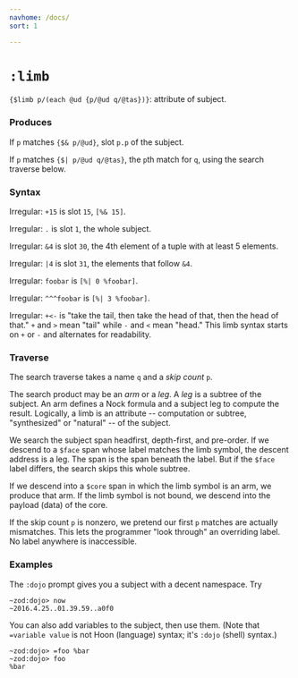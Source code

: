 ```yaml
---
navhome: /docs/
sort: 1

---
```


# `:limb`

`{$limb p/(each @ud {p/@ud q/@tas})}`: attribute of subject.

### Produces

If `p` matches `{$& p/@ud}`, slot `p.p` of the subject.

If `p` matches `{$| p/@ud q/@tas}`, the `p`th match for `q`,
using the search traverse below.

### Syntax

Irregular: `+15` is slot `15`, `[%& 15]`.

Irregular: `.` is slot `1`, the whole subject.

Irregular: `&4` is slot `30`, the 4th element of a tuple
with at least 5 elements.

Irregular: `|4` is slot `31`, the elements that follow `&4`. 

Irregular: `foobar` is `[%| 0 %foobar]`.

Irregular: `^^^foobar` is `[%| 3 %foobar]`.

Irregular: `+<-` is "take the tail, then take the head of
that, then the head of that." `+` and `>` mean "tail" while
`-` and `<` mean "head." This limb syntax starts on `+` or `-`
and alternates for readability. 

### Traverse

The search traverse takes a name `q` and a *skip count* `p`.

The search product may be an *arm* or a *leg*.  A *leg* is a
subtree of the subject.  An arm defines a Nock formula and a
subject leg to compute the result.  Logically, a limb is an
attribute -- computation or subtree, "synthesized" or "natural"
-- of the subject.

We search the subject span headfirst, depth-first, and pre-order.
If we descend to a `$face` span whose label matches the limb
symbol, the descent address is a leg.   The span is the span
beneath the label.  But if the `$face` label differs, the search
skips this whole subtree.

If we descend into a `$core` span in which the limb symbol is an
arm, we produce that arm.  If the limb symbol is not bound, we
descend into the payload (data) of the core.

If the skip count `p` is nonzero, we pretend our first `p`
matches are actually mismatches.  This lets the programmer "look
through" an overriding label.  No label anywhere is inaccessible.

### Examples

The `:dojo` prompt gives you a subject with a decent namespace.
Try

```
~zod:dojo> now
~2016.4.25..01.39.59..a0f0
```

You can also add variables to the subject, then use them.  (Note
that `=variable value` is not Hoon (language) syntax; it's `:dojo`
(shell) syntax.)

```
~zod:dojo> =foo %bar
~zod:dojo> foo
%bar
```
